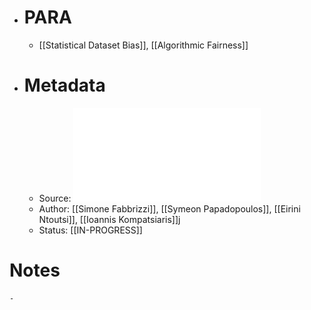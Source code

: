 - # PARA
	- [[Statistical Dataset Bias]], [[Algorithmic Fairness]]
- # Metadata
	- Source: ![A survey on bias in visual datasets.pdf](../assets/A_survey_on_bias_in_visual_datasets_1684161499407_0.pdf)
	- Author: [[Simone Fabbrizzi]], [[Symeon Papadopoulos]], [[Eirini Ntoutsi]], [[Ioannis Kompatsiaris]]j
	- Status: [[IN-PROGRESS]]
# Notes
	-